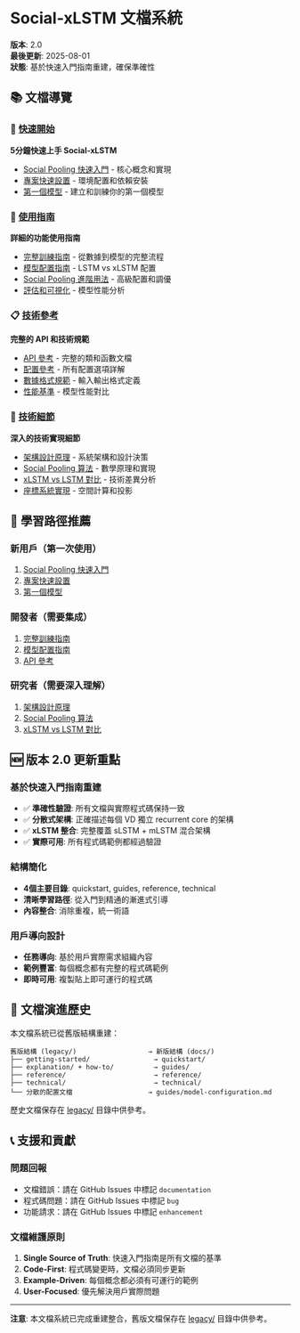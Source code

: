 # Social-xLSTM 文檔系統

**版本**: 2.0  
**最後更新**: 2025-08-01  
**狀態**: 基於快速入門指南重建，確保準確性

## 📚 文檔導覽

### 🚀 [快速開始](quickstart/)
**5分鐘快速上手 Social-xLSTM**
- [Social Pooling 快速入門](quickstart/social-pooling-quickstart.md) - 核心概念和實現
- [專案快速設置](quickstart/project-setup.md) - 環境配置和依賴安裝
- [第一個模型](quickstart/first-model.md) - 建立和訓練你的第一個模型

### 📖 [使用指南](guides/)
**詳細的功能使用指南**
- [完整訓練指南](guides/training-guide.md) - 從數據到模型的完整流程
- [模型配置指南](guides/model-configuration.md) - LSTM vs xLSTM 配置
- [Social Pooling 進階用法](guides/social-pooling-advanced.md) - 高級配置和調優
- [評估和可視化](guides/evaluation-visualization.md) - 模型性能分析

### 📋 [技術參考](reference/)
**完整的 API 和技術規範**
- [API 參考](reference/api-reference.md) - 完整的類和函數文檔
- [配置參考](reference/configuration-reference.md) - 所有配置選項詳解
- [數據格式規範](reference/data-formats.md) - 輸入輸出格式定義
- [性能基準](reference/benchmarks.md) - 模型性能對比

### 🔧 [技術細節](technical/)
**深入的技術實現細節**
- [架構設計原理](technical/architecture-design.md) - 系統架構和設計決策
- [Social Pooling 算法](technical/social-pooling-algorithm.md) - 數學原理和實現
- [xLSTM vs LSTM 對比](technical/xlstm-lstm-comparison.md) - 技術差異分析
- [座標系統實現](technical/coordinate-system.md) - 空間計算和投影

## 🎯 學習路徑推薦

### 新用戶（第一次使用）
1. [Social Pooling 快速入門](quickstart/social-pooling-quickstart.md)
2. [專案快速設置](quickstart/project-setup.md)
3. [第一個模型](quickstart/first-model.md)

### 開發者（需要集成）
1. [完整訓練指南](guides/training-guide.md)
2. [模型配置指南](guides/model-configuration.md)
3. [API 參考](reference/api-reference.md)

### 研究者（需要深入理解）
1. [架構設計原理](technical/architecture-design.md)
2. [Social Pooling 算法](technical/social-pooling-algorithm.md)
3. [xLSTM vs LSTM 對比](technical/xlstm-lstm-comparison.md)

## 🆕 版本 2.0 更新重點

### 基於快速入門指南重建
- ✅ **準確性驗證**: 所有文檔與實際程式碼保持一致
- ✅ **分散式架構**: 正確描述每個 VD 獨立 recurrent core 的架構
- ✅ **xLSTM 整合**: 完整覆蓋 sLSTM + mLSTM 混合架構
- ✅ **實際可用**: 所有程式碼範例都經過驗證

### 結構簡化
- **4個主要目錄**: quickstart, guides, reference, technical
- **清晰學習路徑**: 從入門到精通的漸進式引導
- **內容整合**: 消除重複，統一術語

### 用戶導向設計
- **任務導向**: 基於用戶實際需求組織內容
- **範例豐富**: 每個概念都有完整的程式碼範例
- **即時可用**: 複製貼上即可運行的程式碼

## 🔄 文檔演進歷史

本文檔系統已從舊版結構重建：

```
舊版結構 (legacy/)                  → 新版結構 (docs/)
├── getting-started/                → quickstart/
├── explanation/ + how-to/          → guides/
├── reference/                      → reference/
├── technical/                      → technical/
└── 分散的配置文檔                   → guides/model-configuration.md
```

歷史文檔保存在 [legacy/](legacy/) 目錄中供參考。

## 📞 支援和貢獻

### 問題回報
- 文檔錯誤：請在 GitHub Issues 中標記 `documentation`
- 程式碼問題：請在 GitHub Issues 中標記 `bug`
- 功能請求：請在 GitHub Issues 中標記 `enhancement`

### 文檔維護原則
1. **Single Source of Truth**: 快速入門指南是所有文檔的基準
2. **Code-First**: 程式碼變更時，文檔必須同步更新
3. **Example-Driven**: 每個概念都必須有可運行的範例
4. **User-Focused**: 優先解決用戶實際問題

---

**注意**: 本文檔系統已完成重建整合，舊版文檔保存在 [legacy/](legacy/) 目錄中供參考。